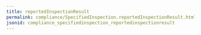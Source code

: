 ```yaml
---
title: reportedInspectionResult
permalink: compliance/SpecifiedInspection.reportedInspectionResult.html
jsonid: compliance_specifiedinspection_reportedinspectionresult
---
```

